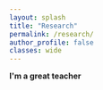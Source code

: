 ```yaml
---
layout: splash
title: "Research"
permalink: /research/
author_profile: false
classes: wide
---
```


**I'm a great teacher**

